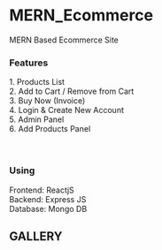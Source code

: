 # MERN_Ecommerce
MERN Based Ecommerce Site


<h3>Features</h3>
1. Products List <br>
2. Add to Cart / Remove from Cart<br>
3. Buy Now (Invoice)<br>
4. Login & Create New Account <br>
5. Admin Panel<br>
6. Add Products Panel<br>

<br>
<br>
<h3>Using</h3>
Frontend: ReactjS<br>
Backend: Express JS<br>
Database: Mongo DB<br>


<h2>GALLERY</h2>


